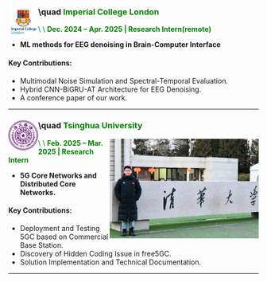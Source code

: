 ### <img src="./static/assets/img/ic.png"  alt="IC" align='left' width=60 /> \quad <span style="color: green;">**Imperial College London**</span>
<span style="color: green;">\\
\ **Dec. 2024 – Apr. 2025 | Research Intern(remote)**</span>  

- **ML methods for EEG denoising in Brain-Computer Interface**

#### Key Contributions:  
- Multimodal Noise Simulation and Spectral-Temporal Evaluation. 
- Hybrid CNN-BiGRU-AT Architecture for EEG Denoising.  
- A conference paper of our work. 

---

### <img src="./static/assets/img/thu.png"  alt="thu" align='left' width=60 /> \quad <span style="color: green;">**Tsinghua University**</span>  
<span style="color: green;"><img src="./static/assets/img/meinthu.png"  alt="thu" align='Right' width=300 /> \\
\ **Feb. 2025 – Mar. 2025 | Research Intern**</span>  

- **5G Core Networks and Distributed Core Networks.**

#### Key Contributions:  
- Deployment and Testing 5GC based on Commercial Base Station.
- Discovery of Hidden Coding Issue in free5GC.  
- Solution Implementation and Technical Documentation.  

---
